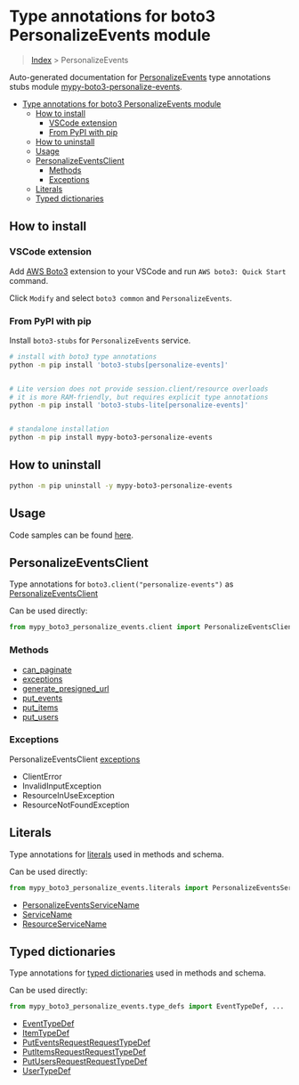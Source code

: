 <a id="type-annotations-for-boto3-personalizeevents-module"></a>

# Type annotations for boto3 PersonalizeEvents module

> [Index](..) > PersonalizeEvents

Auto-generated documentation for
[PersonalizeEvents](https://boto3.amazonaws.com/v1/documentation/api/latest/reference/services/personalize-events.html#PersonalizeEvents)
type annotations stubs module
[mypy-boto3-personalize-events](https://pypi.org/project/mypy-boto3-personalize-events/).

- [Type annotations for boto3 PersonalizeEvents module](#type-annotations-for-boto3-personalizeevents-module)
  - [How to install](#how-to-install)
    - [VSCode extension](#vscode-extension)
    - [From PyPI with pip](#from-pypi-with-pip)
  - [How to uninstall](#how-to-uninstall)
  - [Usage](#usage)
  - [PersonalizeEventsClient](#personalizeeventsclient)
    - [Methods](#methods)
    - [Exceptions](#exceptions)
  - [Literals](#literals)
  - [Typed dictionaries](#typed-dictionaries)

<a id="how-to-install"></a>

## How to install

<a id="vscode-extension"></a>

### VSCode extension

Add
[AWS Boto3](https://marketplace.visualstudio.com/items?itemName=Boto3typed.boto3-ide)
extension to your VSCode and run `AWS boto3: Quick Start` command.

Click `Modify` and select `boto3 common` and `PersonalizeEvents`.

<a id="from-pypi-with-pip"></a>

### From PyPI with pip

Install `boto3-stubs` for `PersonalizeEvents` service.

```bash
# install with boto3 type annotations
python -m pip install 'boto3-stubs[personalize-events]'


# Lite version does not provide session.client/resource overloads
# it is more RAM-friendly, but requires explicit type annotations
python -m pip install 'boto3-stubs-lite[personalize-events]'


# standalone installation
python -m pip install mypy-boto3-personalize-events
```

<a id="how-to-uninstall"></a>

## How to uninstall

```bash
python -m pip uninstall -y mypy-boto3-personalize-events
```

<a id="usage"></a>

## Usage

Code samples can be found [here](./usage.md).

<a id="personalizeeventsclient"></a>

## PersonalizeEventsClient

Type annotations for `boto3.client("personalize-events")` as
[PersonalizeEventsClient](./client.md)

Can be used directly:

```python
from mypy_boto3_personalize_events.client import PersonalizeEventsClient
```

<a id="methods"></a>

### Methods

- [can_paginate](./client.md#can_paginate)
- [exceptions](./client.md#exceptions)
- [generate_presigned_url](./client.md#generate_presigned_url)
- [put_events](./client.md#put_events)
- [put_items](./client.md#put_items)
- [put_users](./client.md#put_users)

<a id="exceptions"></a>

### Exceptions

PersonalizeEventsClient [exceptions](./client.md#exceptions)

- ClientError
- InvalidInputException
- ResourceInUseException
- ResourceNotFoundException

<a id="literals"></a>

## Literals

Type annotations for [literals](./literals.md) used in methods and schema.

Can be used directly:

```python
from mypy_boto3_personalize_events.literals import PersonalizeEventsServiceName, ...
```

- [PersonalizeEventsServiceName](./literals.md#personalizeeventsservicename)
- [ServiceName](./literals.md#servicename)
- [ResourceServiceName](./literals.md#resourceservicename)

<a id="typed-dictionaries"></a>

## Typed dictionaries

Type annotations for [typed dictionaries](./type_defs.md) used in methods and
schema.

Can be used directly:

```python
from mypy_boto3_personalize_events.type_defs import EventTypeDef, ...
```

- [EventTypeDef](./type_defs.md#eventtypedef)
- [ItemTypeDef](./type_defs.md#itemtypedef)
- [PutEventsRequestRequestTypeDef](./type_defs.md#puteventsrequestrequesttypedef)
- [PutItemsRequestRequestTypeDef](./type_defs.md#putitemsrequestrequesttypedef)
- [PutUsersRequestRequestTypeDef](./type_defs.md#putusersrequestrequesttypedef)
- [UserTypeDef](./type_defs.md#usertypedef)
